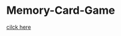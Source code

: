 # Memory-Card-Game
<a href=" https://monamohamedabdelaziz2003.github.io/Memory-Card-Game/">cilck here</a>
